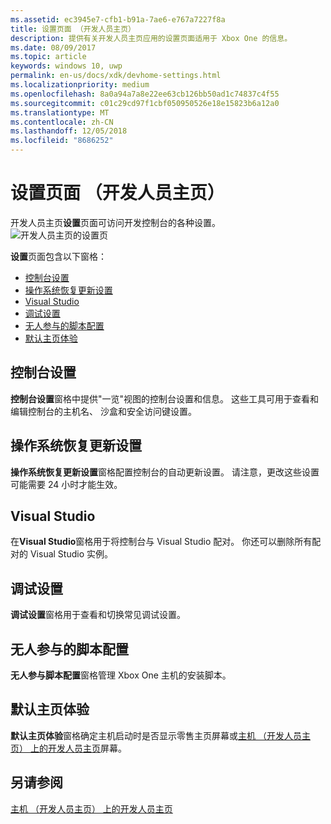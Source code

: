```yaml
---
ms.assetid: ec3945e7-cfb1-b91a-7ae6-e767a7227f8a
title: 设置页面 （开发人员主页）
description: 提供有关开发人员主页应用的设置页面适用于 Xbox One 的信息。
ms.date: 08/09/2017
ms.topic: article
keywords: windows 10, uwp
permalink: en-us/docs/xdk/devhome-settings.html
ms.localizationpriority: medium
ms.openlocfilehash: 8a0a94a7a8e22ee63cb126bb50ad1c74837c4f55
ms.sourcegitcommit: c01c29cd97f1cbf050950526e18e15823b6a12a0
ms.translationtype: MT
ms.contentlocale: zh-CN
ms.lasthandoff: 12/05/2018
ms.locfileid: "8686252"
---
```

# <a name="settings-page-dev-home"></a>设置页面 （开发人员主页）
   
  
开发人员主页**设置**页面可访问开发控制台的各种设置。   
 ![开发人员主页的设置页](images/devhome_settings.png)   
  
**设置**页面包含以下窗格：   
 
   *  [控制台设置](#ID4EEB)  
   *  [操作系统恢复更新设置](#ID4EOB)  
   *  [Visual Studio](#ID4EYB)  
   *  [调试设置](#ID4ECC)  
   *  [无人参与的脚本配置](#ID4EMC)  
   *  [默认主页体验](#ID4E3C)  

 
<a id="ID4EEB"></a>

   

## <a name="console-settings"></a>控制台设置  
   
  
**控制台设置**窗格中提供"一览"视图的控制台设置和信息。 这些工具可用于查看和编辑控制台的主机名、 沙盒和安全访问键设置。   
  
<a id="ID4EOB"></a>

   

## <a name="os-recovery-update-settings"></a>操作系统恢复更新设置  
   
  
**操作系统恢复更新设置**窗格配置控制台的自动更新设置。 请注意，更改这些设置可能需要 24 小时才能生效。   
  
<a id="ID4EYB"></a>

   

## <a name="visual-studio"></a>Visual Studio  
   
  
在**Visual Studio**窗格用于将控制台与 Visual Studio 配对。 你还可以删除所有配对的 Visual Studio 实例。   
  
<a id="ID4ECC"></a>

   

## <a name="debug-settings"></a>调试设置  
   
  
**调试设置**窗格用于查看和切换常见调试设置。   
  
<a id="ID4EMC"></a>

   

## <a name="unattended-script-configuration"></a>无人参与的脚本配置  
   
  
**无人参与脚本配置**窗格管理 Xbox One 主机的安装脚本。   
  
<a id="ID4E3C"></a>

   

## <a name="default-home-experience"></a>默认主页体验  
   
  
**默认主页体验**窗格确定主机启动时是否显示零售主页屏幕或[主机 （开发人员主页） 上的开发人员主页](dev-home.md)屏幕。   
  
<a id="ID4EJD"></a>

   

## <a name="see-also"></a>另请参阅  
 [主机 （开发人员主页） 上的开发人员主页](dev-home.md)

  